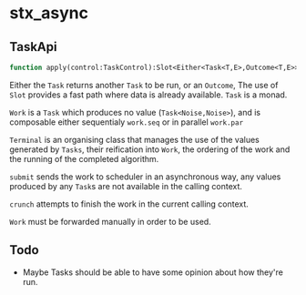# stx_async

## TaskApi
```haxe
function apply(control:TaskControl):Slot<Either<Task<T,E>,Outcome<T,E>>>
```
Either the `Task` returns another `Task` to be run, or an `Outcome`, 
The use of `Slot` provides a fast path where data is already available. `Task` is a monad.

`Work` is a `Task` which produces no value (`Task<Noise,Noise>`), and is composable either sequentialy `work.seq` or in parallel `work.par`

`Terminal` is an organising class that manages the use of the values generated by `Tasks`, their reification into `Work`, the ordering of the work and the running of the completed algorithm.


`submit` sends the work to scheduler in an asynchronous way, any values produced by any `Task`s are not available in the calling context.

`crunch` attempts to finish the work in the current calling context.

`Work` must be forwarded manually in order to be used.

## Todo

- Maybe Tasks should be able to have some opinion about how they're run.